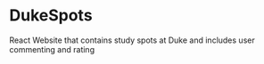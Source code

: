 # DukeSpots
React Website that contains study spots at Duke and includes user commenting and rating
